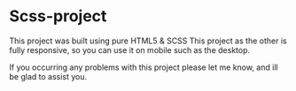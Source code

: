 # Scss-project
This project was built using pure HTML5 & SCSS This project as the other is fully responsive, so you can use it on mobile such as the desktop.

If you occurring any problems with this project please let me know, and ill be glad to assist you.
